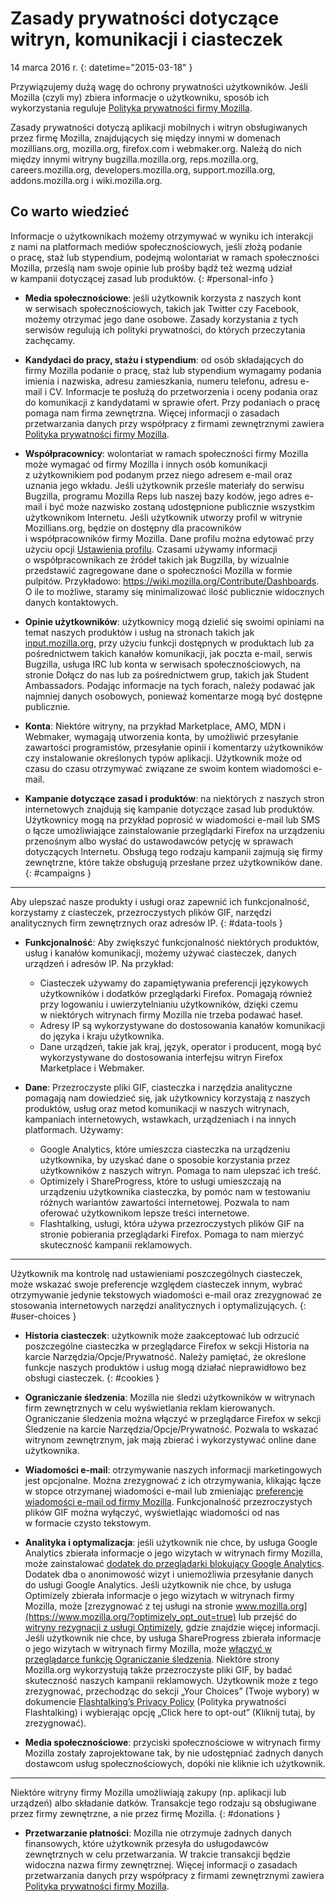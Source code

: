 # Zasady prywatności dotyczące witryn, komunikacji i ciasteczek

14 marca 2016 r.
{: datetime="2015-03-18" }

Przywiązujemy dużą wagę do ochrony prywatności użytkowników. Jeśli Mozilla (czyli my) zbiera informacje o użytkowniku, sposób ich wykorzystania reguluje [Polityka prywatności firmy Mozilla](https://www.mozilla.org/privacy/).

Zasady prywatności dotyczą aplikacji mobilnych i witryn obsługiwanych przez firmę Mozilla, znajdujących się między innymi w domenach mozillians.org, mozilla.org, firefox.com i webmaker.org. Należą do nich między innymi witryny bugzilla.mozilla.org, reps.mozilla.org, careers.mozilla.org, developers.mozilla.org, support.mozilla.org, addons.mozilla.org i wiki.mozilla.org.

## Co warto wiedzieć

Informacje o użytkownikach możemy otrzymywać w wyniku ich interakcji z nami na platformach mediów społecznościowych, jeśli złożą podanie o pracę, staż lub stypendium, podejmą wolontariat w ramach społeczności Mozilla, prześlą nam swoje opinie lub prośby bądź też wezmą udział w kampanii dotyczącej zasad lub produktów.
{: #personal-info }

* **Media społecznościowe**: jeśli użytkownik korzysta z naszych kont w serwisach społecznościowych, takich jak Twitter czy Facebook, możemy otrzymać jego dane osobowe. Zasady korzystania z tych serwisów regulują ich polityki prywatności, do których przeczytania zachęcamy.

* **Kandydaci do pracy, stażu i stypendium**: od osób składających do firmy Mozilla podanie o pracę, staż lub stypendium wymagamy podania imienia i nazwiska, adresu zamieszkania, numeru telefonu, adresu e-mail i CV. Informacje te posłużą do przetworzenia i oceny podania oraz do komunikacji z kandydatami w sprawie ofert. Przy podaniach o pracę pomaga nam firma zewnętrzna. Więcej informacji o zasadach przetwarzania danych przy współpracy z firmami zewnętrznymi zawiera [Polityka prywatności firmy Mozilla](https://www.mozilla.org/privacy/).

* **Współpracownicy**: wolontariat w ramach społeczności firmy Mozilla może wymagać od firmy Mozilla i innych osób komunikacji z użytkownikiem pod podanym przez niego adresem e-mail oraz uznania jego wkładu. Jeśli użytkownik prześle materiały do serwisu Bugzilla, programu Mozilla Reps lub naszej bazy kodów, jego adres e-mail i być może nazwisko zostaną udostępnione publicznie wszystkim użytkownikom Internetu. Jeśli użytkownik utworzy profil w witrynie Mozillians.org, będzie on dostępny dla pracowników i współpracowników firmy Mozilla. Dane profilu można edytować przy użyciu opcji [Ustawienia profilu](https://mozillians.org/user/edit). Czasami używamy informacji o współpracownikach ze źródeł takich jak Bugzilla, by wizualnie przedstawić zagregowane dane o społeczności Mozilla w formie pulpitów. Przykładowo: <https://wiki.mozilla.org/Contribute/Dashboards>. O ile to możliwe, staramy się minimalizować ilość publicznie widocznych danych kontaktowych.

* **Opinie użytkowników**: użytkownicy mogą dzielić się swoimi opiniami na temat naszych produktów i usług na stronach takich jak [input.mozilla.org](https://input.mozilla.org/), przy użyciu funkcji dostępnych w produktach lub za pośrednictwem takich kanałów komunikacji, jak poczta e-mail, serwis Bugzilla, usługa IRC lub konta w serwisach społecznościowych, na stronie Dołącz do nas lub za pośrednictwem grup, takich jak Student Ambassadors. Podając informacje na tych forach, należy podawać jak najmniej danych osobowych, ponieważ komentarze mogą być dostępne publicznie.

* **Konta**: Niektóre witryny, na przykład Marketplace, AMO, MDN i Webmaker, wymagają utworzenia konta, by umożliwić przesyłanie zawartości programistów, przesyłanie opinii i komentarzy użytkowników czy instalowanie określonych typów aplikacji.  Użytkownik może od czasu do czasu otrzymywać związane ze swoim kontem wiadomości e-mail.

* **Kampanie dotyczące zasad i produktów**: na niektórych z naszych stron internetowych znajdują się kampanie dotyczące zasad lub produktów. Użytkownicy mogą na przykład poprosić w wiadomości e-mail lub SMS o łącze umożliwiające zainstalowanie przeglądarki Firefox na urządzeniu przenośnym albo wysłać do ustawodawców petycję w sprawach dotyczących Internetu. Obsługą tego rodzaju kampanii zajmują się firmy zewnętrzne, które także obsługują przesłane przez użytkowników dane.
{: #campaigns }

---------------------------------------

Aby ulepszać nasze produkty i usługi oraz zapewnić ich funkcjonalność, korzystamy z ciasteczek, przezroczystych plików GIF, narzędzi analitycznych firm zewnętrznych oraz adresów IP.
{: #data-tools }

* **Funkcjonalność**: Aby zwiększyć funkcjonalność niektórych produktów, usług i kanałów komunikacji, możemy używać ciasteczek, danych urządzeń i adresów IP. Na przykład:
    * Ciasteczek używamy do zapamiętywania preferencji językowych użytkowników i dodatków przeglądarki Firefox. Pomagają również przy logowaniu i uwierzytelnianiu użytkowników, dzięki czemu w niektórych witrynach firmy Mozilla nie trzeba podawać haseł.  
    * Adresy IP są wykorzystywane do dostosowania kanałów komunikacji do języka i kraju użytkownika.  
    * Dane urządzeń, takie jak kraj, język, operator i producent, mogą być wykorzystywane do dostosowania interfejsu witryn Firefox Marketplace i Webmaker.

* **Dane**: Przezroczyste pliki GIF, ciasteczka i narzędzia analityczne pomagają nam dowiedzieć się, jak użytkownicy korzystają z naszych produktów, usług oraz metod komunikacji w naszych witrynach, kampaniach internetowych, wstawkach, urządzeniach i na innych platformach. Używamy:
    * Google Analytics, które umieszcza ciasteczka na urządzeniu użytkownika, by uzyskać dane o sposobie korzystania przez użytkowników z naszych witryn.      Pomaga to nam ulepszać ich treść.  
    * Optimizely i ShareProgress, które to usługi umieszczają na urządzeniu użytkownika ciasteczka, by pomóc nam w testowaniu różnych wariantów zawartości internetowej.  Pozwala to nam oferować użytkownikom lepsze treści internetowe.
    * Flashtalking, usługi, która używa przezroczystych plików GIF na stronie pobierania przeglądarki Firefox.  Pomaga to nam mierzyć skuteczność kampanii reklamowych.

---------------------------------------

Użytkownik ma kontrolę nad ustawieniami poszczególnych ciasteczek, może wskazać swoje preferencje względem ciasteczek innym, wybrać otrzymywanie jedynie tekstowych wiadomości e-mail oraz zrezygnować ze stosowania internetowych narzędzi analitycznych i optymalizujących. 
{: #user-choices }

* **Historia ciasteczek**: użytkownik może zaakceptować lub odrzucić poszczególne ciasteczka w przeglądarce Firefox w sekcji Historia na karcie Narzędzia/Opcje/Prywatność. Należy pamiętać, że określone funkcje naszych produktów i usług mogą działać nieprawidłowo bez obsługi ciasteczek.
{: #cookies }

* **Ograniczanie śledzenia**: Mozilla nie śledzi użytkowników w witrynach firm zewnętrznych w celu wyświetlania reklam kierowanych. Ograniczanie śledzenia można włączyć w przeglądarce Firefox w sekcji Śledzenie na karcie Narzędzia/Opcje/Prywatność. Pozwala to wskazać witrynom zewnętrznym, jak mają zbierać i wykorzystywać online dane użytkownika.

* **Wiadomości e-mail**: otrzymywanie naszych informacji marketingowych jest opcjonalne. Można zrezygnować z ich otrzymywania, klikając łącze w stopce otrzymanej wiadomości e-mail lub zmieniając [preferencje wiadomości e-mail od firmy Mozilla](https://www.mozilla.org/newsletter/recovery/). Funkcjonalność przezroczystych plików GIF można wyłączyć, wyświetlając wiadomości od nas w formacie czysto tekstowym.

* **Analityka i optymalizacja**: jeśli użytkownik nie chce, by usługa Google Analytics zbierała informacje o jego wizytach w witrynach firmy Mozilla, może zainstalować [dodatek do przeglądarki blokujący Google Analytics](https://tools.google.com/dlpage/gaoptout). Dodatek dba o anonimowość wizyt i uniemożliwia przesyłanie danych do usługi Google Analytics.
Jeśli użytkownik nie chce, by usługa Optimizely zbierała informacje o jego wizytach w witrynach firmy Mozilla, może [zrezygnować z tej usługi na stronie www.mozilla.org](https://www.mozilla.org/?optimizely_opt_out=true) lub przejść do [witryny rezygnacji z usługi Optimizely](https://www.optimizely.com/opt_out), gdzie znajdzie więcej informacji. Jeśli użytkownik nie chce, by usługa ShareProgress zbierała informacje o jego wizytach w witrynach firmy Mozilla, może [włączyć w przeglądarce funkcję Ograniczanie śledzenia](https://support.mozilla.org/kb/how-do-i-turn-do-not-track-feature). Niektóre strony Mozilla.org wykorzystują także przezroczyste pliki GIF, by badać skuteczność naszych kampanii reklamowych.  Użytkownik może z tego zrezygnować, przechodząc do sekcji „Your Choices” (Twoje wybory) w dokumencie [Flashtalking’s Privacy Policy](http://www.flashtalking.com/us/privacypolicy) (Polityka prywatności Flashtalking) i wybierając opcję „Click here to opt-out” (Kliknij tutaj, by zrezygnować).

* **Media społecznościowe**: przyciski społecznościowe w witrynach firmy Mozilla zostały zaprojektowane tak, by nie udostępniać żadnych danych dostawcom usług społecznościowych, dopóki nie kliknie ich użytkownik.

---------------------------------------

Niektóre witryny firmy Mozilla umożliwiają zakupy (np. aplikacji lub urządzeń) albo składanie datków. Transakcje tego rodzaju są obsługiwane przez firmy zewnętrzne, a nie przez firmę Mozilla. 
{: #donations }

* **Przetwarzanie płatności**: Mozilla nie otrzymuje żadnych danych finansowych, które użytkownik przesyła do usługodawców zewnętrznych w celu przetwarzania. W trakcie transakcji będzie widoczna nazwa firmy zewnętrznej. Więcej informacji o zasadach przetwarzania danych przy współpracy z firmami zewnętrznymi zawiera [Polityka prywatności firmy Mozilla](https://www.mozilla.org/privacy/).
